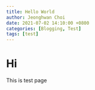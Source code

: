 ```yaml
---
title: Hello World
author: Jeonghwan Choi
date: 2021-07-02 14:10:00 +0800
categories: [Blogging, Test]
tags: [test]
---
```


# Hi 
This is test page